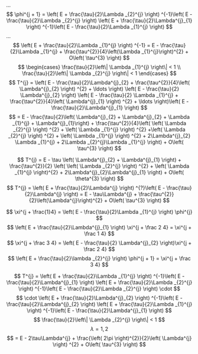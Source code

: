 ...
$$
\phi^{j + 1} = \left( E + \frac{\tau}{2}\Lambda _{2}^{j} \right) ^{-1}\left( E - \frac{\tau}{2}\Lambda _{2}^{j} \right) \left( E + \frac{\tau}{2}\Lambda^{j}_{1} \right) ^{-1}\left( E - \frac{\tau}{2}\Lambda _{1}^{j} \right) 
$$
...
$$
\left( E + \frac{\tau}{2}\Lambda _{1}^{j} \right) ^{-1} = E - \frac{\tau}{2}\Lambda _{1}^{j} + \frac{\tau^{2}}{4}\left(\Lambda _{1}^{j}\right)^{2} + O\left( \tau^{3} \right) 
$$
$$
\begin{cases}
\frac{\tau}{2}\left\| \Lambda _{1}^{j} \right\| < 1 \\
\frac{\tau}{2}\left\| \Lambda _{2}^{j} \right\| < 1
\end{cases}
$$
$$
T^{j} = \left( E - \frac{\tau}{2}\Lambda^{j}_{2} + \frac{\tau^{2}}{4}\left( \Lambda^{j}_{2} \right) ^{2} + \ldots \right) \left( E - \frac{\tau}{2} \Lambda^{j}_{2} \right) \left( E - \frac{\tau}{2} \Lambda _{1}^{j} + \frac{\tau^{2}}{4}\left( \Lambda^{j}_{1} \right) ^{2} + \ldots \right)\left( E - \frac{\tau}{2}\Lambda^{j}_{1} \right)
$$
$$
= E - \frac{\tau}{2}\left( \Lambda^{j}_{2} + \Lambda^{j}_{2} + \Lambda _{1}^{j} + \Lambda^{j}_{1}\right) + \frac{\tau^{2}}{4}\left( \left( \Lambda _{2}^{j} \right) ^{2} + \left( \Lambda _{1}^{j} \right) ^{2} +\left( \Lambda _{2}^{j} \right) ^{2} + \left( \Lambda _{1}^{j} \right) ^{2} + 2\Lambda^{j}_{2} \Lambda _{1}^{j} + 2\Lambda _{2}^{j}\Lambda _{1}^{j} \right) + O\left( \tau^{3} \right)  
$$

$$
T^{j} = E - \tau \left( \Lambda^{j}_{2} + \Lambda^{j}_{1} \right) + \frac{\tau^{2}}{2} \left( \left( \Lambda _{2}^{j} \right) ^{2} + \left( \Lambda _{1}^{j} \right)^{2} + 2\Lambda^{j}_{2}\Lambda^{j}_{1}  \right) + O\left( \theta^{3} \right)
$$
$$
T^{j} = \left( E + \frac{\tau}{2}\Lambda^{j} \right) ^{?}\left( E - \frac{\tau}{2}\Lambda^{j} \right) = E - \tau\Lambda^{j} + \frac{\tau^{2}}{2}\left(\Lambda^{j}\right)^{2} + O\left( \tau^{3} \right) 
$$

$$
\xi^{j + \frac{1}4} = \left( E - \frac{\tau}{2}\Lambda _{1}^{j} \right) \phi^{j}
$$
$$
\left( E + \frac{\tau}{2}\Lambda^{j}_{1} \right) \xi^{j + \frac 2 4} = \xi^{j + \frac 1 4}
$$
$$
\xi^{j + \frac 3 4} = \left( E - \frac{\tau}{2} \Lambda^{j}_{2} \right)\xi^{j + \frac 2 4}
$$
$$
\left( E + \frac{\tau}{2}\lambda _{2}^{j} \right) \phi^{j + 1} = \xi^{j + \frac 3 4}
$$


$$
T^{j} = \left( E + \frac{\tau}{2}\Lambda _{1}^{j} \right) ^{-1}\left( E - \frac{\tau}{2}\Lambda^{j}_{1} \right) \left( E + \frac{\tau}{2}\Lambda _{2}^{j} \right) ^{-1}\left( E - \frac{\tau}{2}\Lambda _{2}^{j} \right) \cdot
$$
$$
\cdot \left( E + \frac{\tau}{2}\Lambda^{j}_{2} \right) ^{-1}\left( E - \frac{\tau}{2}\Lambda^{j}_{2} \right) \left( E + \frac{\tau}{2}\Lambda _{1}^{j} \right) ^{-1}\left( E - \frac{\tau}{2}\Lambda^{j}_{1} \right) 
$$
$$
\frac{\tau}{2}\left\| \Lambda _{2}^{j} \right\| < 1
$$
$$
\lambda = 1, 2
$$
$$
= E - 2\tau\Lambda^{j} + \frac{\left( 2\pi \right)^{2}}{2}\left( \Lambda^{j} \right) ^{2} + O\left( \tau^{3} \right) 
$$


